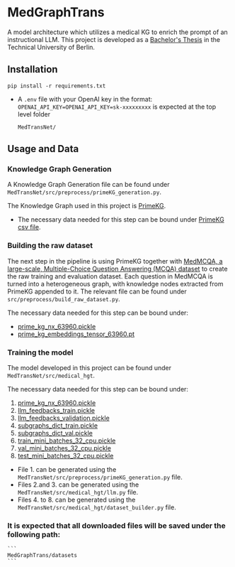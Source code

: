 # MedGraphTrans
A model architecture which utilizes a medical KG to enrich the prompt of an instructional LLM.
This project is developed as a [Bachelor's Thesis](https://drive.google.com/file/d/1jlIEOsitvMv1iQ7fC7qWHDbG8xYUH8WQ/view?usp=drive_link) in the Technical University of Berlin.

## Installation
`pip install -r requirements.txt`

- A `.env` file with your OpenAI key in the format: 
    `OPENAI_API_KEY=OPENAI_API_KEY=sk-xxxxxxxxx` is expected at the top level folder
    ```
    MedTransNet/
    ``` 

## Usage and Data


### Knowledge Graph Generation
A Knowledge Graph Generation file can be found under `MedTransNet/src/preprocess/primeKG_generation.py`.

The Knowledge Graph used in this project is [PrimeKG](https://www.nature.com/articles/s41597-023-01960-3).

- The necessary data needed for this step can be bound under [PrimeKG csv file](https://dataverse.harvard.edu/api/access/datafile/6180620).
 
### Building the raw dataset
The next step in the pipeline is using PrimeKG together with [MedMCQA, a large-scale, Multiple-Choice Question Answering (MCQA) dataset](https://medmcqa.github.io/) to create the raw training and evaluation dataset. Each question in MedMCQA is turned into a heterogeneous graph, with knowledge nodes extracted from PrimeKG appended to it. The relevant file can be found under 
`src/preprocess/build_raw_dataset.py`. 

The necessary data needed for this step can be bound under:
- [prime_kg_nx_63960.pickle](https://drive.google.com/file/d/1aAfDzdkwR-QCgoenxSLOX0gJGOxXpXr2/view?usp=drive_link)
- [prime_kg_embeddings_tensor_63960.pt](https://drive.google.com/file/d/1gZUYQ7JsoO2XcTffQUdbS0MxiRZQDxW8/view?usp=drive_link)

### Training the model

The model developed in this project can be found under `MedTransNet/src/medical_hgt`.

The necessary data needed for this step can be bound under:
1. [prime_kg_nx_63960.pickle](https://drive.google.com/file/d/1aAfDzdkwR-QCgoenxSLOX0gJGOxXpXr2/view?usp=drive_link)
2. [llm_feedbacks_train.pickle](https://drive.google.com/file/d/18H95lx5iGHY4u2N2qmJcN8GpwiB5QyWA/view?usp=drive_link)
3. [llm_feedbacks_validation.pickle](https://drive.google.com/file/d/1qyp6FOG3_zX2hl9JALtGA39mC4piJpIK/view?usp=drive_link)
4. [subgraphs_dict_train.pickle](https://drive.google.com/file/d/1RfEEa8E3QFSm0Zrsrf37zp4RGgOV7BjB/view?usp=drive_link)
5. [subgraphs_dict_val.pickle](https://drive.google.com/file/d/1-zSfsX-3GpmXTSTp2s8TewkWcwR9cFmU/view?usp=drive_link)
6. [train_mini_batches_32_cpu.pickle](https://drive.google.com/file/d/1fT71rr6LwP7ap-rwpmwFKk1kHFfEvnQd/view?usp=drive_link)
7. [val_mini_batches_32_cpu.pickle](https://drive.google.com/file/d/1-26H8rMOECEVmUhxuwdpB9o3udI5R2-T/view?usp=sharing)
8. [test_mini_batches_32_cpu.pickle](https://drive.google.com/file/d/1WbMKq0RFuccfSmyuc3yvaWSNfH1-ubrd/view?usp=drive_link)

* File 1. can be generated using the `MedTransNet/src/preprocess/primeKG_generation.py` file.
* Files 2.and 3. can be generated using the `MedTransNet/src/medical_hgt/llm.py` file.
* Files 4. to 8. can be generated using the `MedTransNet/src/medical_hgt/dataset_builder.py` file.


### It is expected that all downloaded files will be saved under the following path: 
    ```
    MedGraphTrans/datasets
    ```

